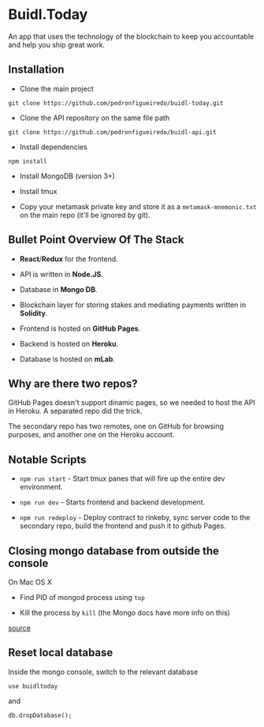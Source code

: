 # Buidl.Today

An app that uses the technology of the blockchain to keep you accountable and help you ship great work.

## Installation

- Clone the main project

`git clone https://github.com/pedronfigueiredo/buidl-today.git`

- Clone the API repository on the same file path

`git clone https://github.com/pedronfigueiredo/buidl-api.git`

- Install dependencies

`npm install`

- Install MongoDB (version 3+)

- Install tmux

- Copy your metamask private key and store it as a `metamask-mnemonic.txt` on the main repo (it'll be ignored by git).

## Bullet Point Overview Of The Stack
- **React**/**Redux** for the frontend.

- API is written in **Node.JS**.

- Database in **Mongo DB**.

- Blockchain layer for storing stakes and mediating payments written in **Solidity**.

- Frontend is hosted on **GitHub Pages**.

- Backend is hosted on **Heroku**.

- Database is hosted on **mLab**.

## Why are there two repos?
GitHub Pages doesn't support dinamic pages, so we needed to host the API in Heroku. A separated repo did the trick.

The secondary repo has two remotes, one on GitHub for browsing purposes, and another one on the Heroku account.

## Notable Scripts

- `npm run start` - Start tmux panes that will fire up the entire dev environment.

- `npm run dev` - Starts frontend and backend development.

- `npm run redeploy` - Deploy contract to rinkeby, sync server code to the secondary repo, build the frontend and push it to github Pages.

## Closing mongo database from outside the console

On Mac OS X

- Find PID of mongod process using `top`

- Kill the process by `kill` <PID> (the Mongo docs have more info on this)

[source](https://stackoverflow.com/a/11776728)

## Reset local database

Inside the mongo console, switch to the relevant database

`use buidltoday`

and

`db.dropDatabase();`
